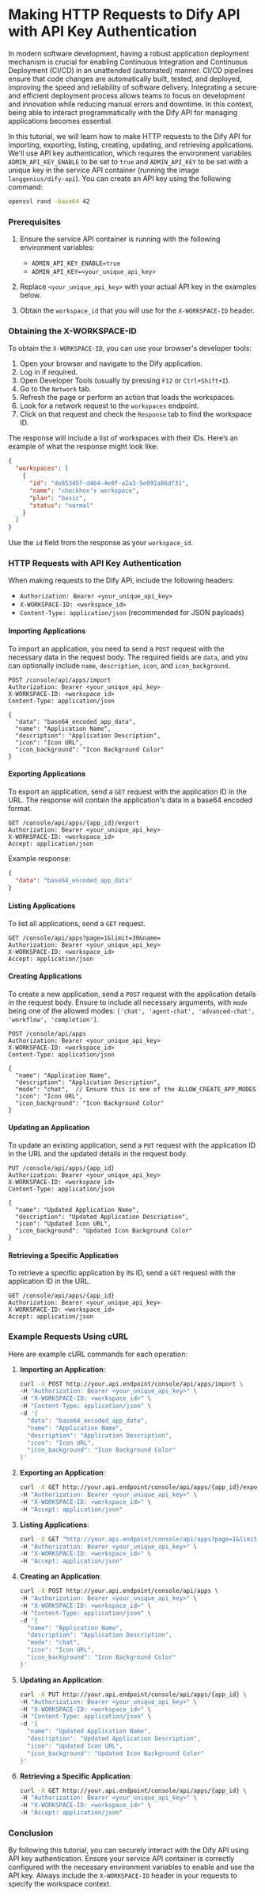 # Making HTTP Requests to Dify API with API Key Authentication

In modern software development, having a robust application deployment mechanism is crucial for enabling Continuous Integration and Continuous Deployment (CI/CD) in an unattended (automated) manner. CI/CD pipelines ensure that code changes are automatically built, tested, and deployed, improving the speed and reliability of software delivery. Integrating a secure and efficient deployment process allows teams to focus on development and innovation while reducing manual errors and downtime. In this context, being able to interact programmatically with the Dify API for managing applications becomes essential.

In this tutorial, we will learn how to make HTTP requests to the Dify API for importing, exporting, listing, creating, updating, and retrieving applications. We'll use API key authentication, which requires the environment variables `ADMIN_API_KEY_ENABLE` to be set to `true` and `ADMIN_API_KEY` to be set with a unique key in the service API container (running the image `langgenius/dify-api`). You can create an API key using the following command:

```sh
openssl rand -base64 42
```

### Prerequisites

1. Ensure the service API container is running with the following environment variables:
   - `ADMIN_API_KEY_ENABLE=true`
   - `ADMIN_API_KEY=<your_unique_api_key>`

2. Replace `<your_unique_api_key>` with your actual API key in the examples below.

3. Obtain the `workspace_id` that you will use for the `X-WORKSPACE-ID` header.

### Obtaining the X-WORKSPACE-ID

To obtain the `X-WORKSPACE-ID`, you can use your browser's developer tools:

1. Open your browser and navigate to the Dify application.
2. Log in if required.
3. Open Developer Tools (usually by pressing `F12` or `Ctrl+Shift+I`).
4. Go to the `Network` tab.
5. Refresh the page or perform an action that loads the workspaces.
6. Look for a network request to the `workspaces` endpoint.
7. Click on that request and check the `Response` tab to find the workspace ID.

The response will include a list of workspaces with their IDs. Here’s an example of what the response might look like:

```json
{
  "workspaces": [
    {
      "id": "de85345f-d464-4e0f-a2a3-5e091a86df31",
      "name": "checkhox's workspace",
      "plan": "basic",
      "status": "normal"
    }
  ]
}
```

Use the `id` field from the response as your `workspace_id`.

### HTTP Requests with API Key Authentication

When making requests to the Dify API, include the following headers:
- `Authorization: Bearer <your_unique_api_key>`
- `X-WORKSPACE-ID: <workspace_id>`
- `Content-Type: application/json` (recommended for JSON payloads)

#### Importing Applications

To import an application, you need to send a `POST` request with the necessary data in the request body. The required fields are `data`, and you can optionally include `name`, `description`, `icon`, and `icon_background`.

```http
POST /console/api/apps/import
Authorization: Bearer <your_unique_api_key>
X-WORKSPACE-ID: <workspace_id>
Content-Type: application/json

{
  "data": "base64_encoded_app_data",
  "name": "Application Name",
  "description": "Application Description",
  "icon": "Icon URL",
  "icon_background": "Icon Background Color"
}
```

#### Exporting Applications

To export an application, send a `GET` request with the application ID in the URL. The response will contain the application's data in a base64 encoded format.

```http
GET /console/api/apps/{app_id}/export
Authorization: Bearer <your_unique_api_key>
X-WORKSPACE-ID: <workspace_id>
Accept: application/json
```

Example response:
```json
{
  "data": "base64_encoded_app_data"
}
```

#### Listing Applications

To list all applications, send a `GET` request.

```http
GET /console/api/apps?page=1&limit=30&name=
Authorization: Bearer <your_unique_api_key>
X-WORKSPACE-ID: <workspace_id>
Accept: application/json
```

#### Creating Applications

To create a new application, send a `POST` request with the application details in the request body. Ensure to include all necessary arguments, with `mode` being one of the allowed modes: `['chat', 'agent-chat', 'advanced-chat', 'workflow', 'completion']`.

```http
POST /console/api/apps
Authorization: Bearer <your_unique_api_key>
X-WORKSPACE-ID: <workspace_id>
Content-Type: application/json

{
  "name": "Application Name",
  "description": "Application Description",
  "mode": "chat",  // Ensure this is one of the ALLOW_CREATE_APP_MODES
  "icon": "Icon URL",
  "icon_background": "Icon Background Color"
}
```

#### Updating an Application

To update an existing application, send a `PUT` request with the application ID in the URL and the updated details in the request body.

```http
PUT /console/api/apps/{app_id}
Authorization: Bearer <your_unique_api_key>
X-WORKSPACE-ID: <workspace_id>
Content-Type: application/json

{
  "name": "Updated Application Name",
  "description": "Updated Application Description",
  "icon": "Updated Icon URL",
  "icon_background": "Updated Icon Background Color"
}
```

#### Retrieving a Specific Application

To retrieve a specific application by its ID, send a `GET` request with the application ID in the URL.

```http
GET /console/api/apps/{app_id}
Authorization: Bearer <your_unique_api_key>
X-WORKSPACE-ID: <workspace_id>
Accept: application/json
```

### Example Requests Using cURL

Here are example cURL commands for each operation:

1. **Importing an Application**:
    ```sh
    curl -X POST http://your.api.endpoint/console/api/apps/import \
    -H "Authorization: Bearer <your_unique_api_key>" \
    -H "X-WORKSPACE-ID: <workspace_id>" \
    -H "Content-Type: application/json" \
    -d '{
      "data": "base64_encoded_app_data",
      "name": "Application Name",
      "description": "Application Description",
      "icon": "Icon URL",
      "icon_background": "Icon Background Color"
    }'
    ```

2. **Exporting an Application**:
    ```sh
    curl -X GET http://your.api.endpoint/console/api/apps/{app_id}/export \
    -H "Authorization: Bearer <your_unique_api_key>" \
    -H "X-WORKSPACE-ID: <workspace_id>" \
    -H "Accept: application/json"
    ```

3. **Listing Applications**:
    ```sh
    curl -X GET "http://your.api.endpoint/console/api/apps?page=1&limit=30&name=" \
    -H "Authorization: Bearer <your_unique_api_key>" \
    -H "X-WORKSPACE-ID: <workspace_id>" \
    -H "Accept: application/json"
    ```

4. **Creating an Application**:
    ```sh
    curl -X POST http://your.api.endpoint/console/api/apps \
    -H "Authorization: Bearer <your_unique_api_key>" \
    -H "X-WORKSPACE-ID: <workspace_id>" \
    -H "Content-Type: application/json" \
    -d '{
      "name": "Application Name",
      "description": "Application Description",
      "mode": "chat",
      "icon": "Icon URL",
      "icon_background": "Icon Background Color"
    }'
    ```

5. **Updating an Application**:
    ```sh
    curl -X PUT http://your.api.endpoint/console/api/apps/{app_id} \
    -H "Authorization: Bearer <your_unique_api_key>" \
    -H "X-WORKSPACE-ID: <workspace_id>" \
    -H "Content-Type: application/json" \
    -d '{
      "name": "Updated Application Name",
      "description": "Updated Application Description",
      "icon": "Updated Icon URL",
      "icon_background": "Updated Icon Background Color"
    }'
    ```

6. **Retrieving a Specific Application**:
    ```sh
    curl -X GET http://your.api.endpoint/console/api/apps/{app_id} \
    -H "Authorization: Bearer <your_unique_api_key>" \
    -H "X-WORKSPACE-ID: <workspace_id>" \
    -H "Accept: application/json"
    ```

### Conclusion

By following this tutorial, you can securely interact with the Dify API using API key authentication. Ensure your service API container is correctly configured with the necessary environment variables to enable and use the API key. Always include the `X-WORKSPACE-ID` header in your requests to specify the workspace context.